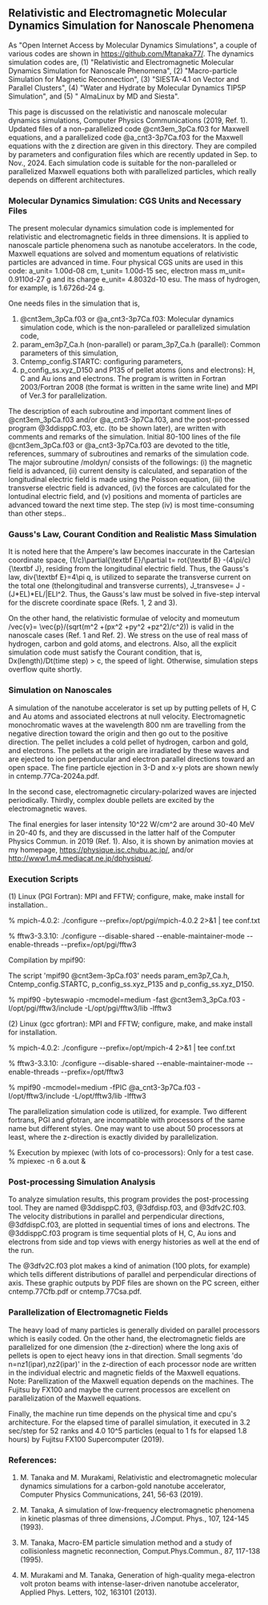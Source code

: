 ## Relativistic and Electromagnetic Molecular Dynamics Simulation for Nanoscale Phenomena ##

As "Open Internet Access by Molecular Dynamics Simulations", a couple of 
various codes are shown in https://github.com/Mtanaka77/. The dynamics 
simulation codes are, 
(1) "Relativistic and Electromagnetic Molecular Dynamics Simulation 
for Nanoscale Phenomena", 
(2) "Macro-particle Simulation for Magnetic Reconnection", (3) "SIESTA-4.1 on Vector and 
Parallel Clusters", (4) "Water and Hydrate by Molecular Dynamics TIP5P Simulation", 
and (5) " AlmaLinux by MD and Siesta". 

This page is discussed on the relativistic and nanoscale molecular 
dynamics simulations, Computer Physics Communications (2019, Ref. 1). 
Updated files of a non-parallelized code @cnt3em_3pCa.f03 for 
Maxwell equations, and a parallelized code @a_cnt3-3p7Ca.f03 
for the Maxwell equations with the z direction are given in this directory. 
They are compiled by parameters and configuration files which are recently 
updated in Sep. to Nov., 2024. 
Each simulation code is suitable for the non-paralleled or parallelized 
Maxwell equations both with parallelized particles, which really 
depends on different architectures. 


### Molecular Dynamics Simulation: CGS Units and Necessary Files ###

The present molecular dynamics simulation code is implemented for 
relativistic and electromagnetic fields in three dimensions. 
It is applied to nanoscale particle phenomena such as nanotube accelerators. 
In the code, Maxwell equations are solved and momentum equations of 
relativistic particles are advanced in time. 
Four physical CGS units are used in this code: a_unit= 1.00d-08 cm, 
t_unit= 1.00d-15 sec, electron mass m_unit= 0.9110d-27 g and its charge 
e_unit= 4.8032d-10 esu. The mass of hydrogen, for example, is 1.6726d-24 g.

One needs files in the simulation that is,
1) @cnt3em_3pCa.f03 or @a_cnt3-3p7Ca.f03: Molecular dynamics simulation code, 
which is the non-paralleled or parallelized simulation code,
2) param_em3p7_Ca.h (non-parallel) or param_3p7_Ca.h (parallel): 
Common parameters of this simulation, 
3) Cntemp_config.STARTC: configuring parameters, 
4) p_config_ss.xyz_D150 and P135 of pellet atoms (ions and electrons): 
H, C and Au ions and electrons. 
The program is written in Fortran 2003/Fortran 2008 (the format is written 
in the same write line) and MPI of Ver.3 for parallelization.

The description of each subroutine and important comment lines of 
@cnt3em_3pCa.f03 and/or @a_cnt3-3p7Ca.f03, and the post-processed program 
@3ddisppC.f03, etc. (to be shown later), are written with comments 
and remarks of the simulation. 
Initial 80-100 lines of the file @cnt3em_3pCa.f03 or @a_cnt3-3p7Ca.f03 
are devoted to the title, references, summary of subroutines and 
remarks of the simulation code. 
The major subroutine /moldyn/ consists of the followings:
(i) the magnetic field is advanced, 
(ii) current density is calculated, and separation of the longitudinal
electric field is made using the Poisson equation,
(iii) the transverse electric field is advanced, 
(iv) the forces are calculated for the lontudinal electric field, and 
(v) positions and momenta of particles are advanced toward the next time step.
The step (iv) is most time-consuming than other steps..


### Gauss's Law, Courant Condition and Realistic Mass Simulation ###

It is noted here that the Ampere's law becomes inaccurate in 
the Cartesian coordinate space, (1/c)\partial{\textbf E}/\partial t=
rot{\textbf B} -(4\pi/c){\textbf J}, residing from the longitudinal electric field.
Thus, the Gauss's law, div{\textbf E}=4\pi q, is utilized to separate the 
transverse current on the total one (thelongitudinal and transverse currents), 
J_transvese= J -(J*EL)*EL/|ELl^2.
Thus, the Gauss's law must be solved in five-step interval for the 
discrete coordinate space (Refs. 1, 2 and 3).

On the other hand, the relativistic formulae of velocity and momeutum
/vec{v}= \vec{p}/(sqrt(m^2 +(px^2 +py^2 +pz^2)/c^2)) is valid
in the nanoscale cases (Ref. 1 and Ref. 2).
We stress on the use of real mass of hydrogen, carbon and gold atoms, 
and electrons.
Also, all the explicit simulation code must satisfy the Courant condition,
that is, Dx(length)/Dt(time step) > c, the speed of light.
Otherwise, simulation steps overflow quite shortly.


### Simulation on Nanoscales ###

A simulation of the nanotube accelerator is set up by putting pellets of H, C 
and Au atoms and associated electrons at null velocity. 
Electromagnetic monochromatic waves at the wavelength 800 nm are travelling from 
the negative direction toward the origin and then go out to the positive direction. 
The pellet includes a cold pellet of hydrogen, carbon and gold, and electrons.
The pellets at the origin are irradiated by these waves and are ejected to ion 
perpenducular and electron parallel directions toward an open space. 
The fine particle ejection in 3-D and x-y plots are shown newly in cntemp.77Ca-2024a.pdf. 

In the second case, electromagnetic circulary-polarized waves are injected periodically.
Thirdly, complex double pellets are excited by the electromagnetic waves.  

The final energies for laser intensity 10^22 W/cm^2 are around 30-40 MeV in 20-40 fs, 
and they are discussed in the latter half of the Computer Physics Commun. in 2019 (Ref. 1).
Also, it is shown by animation movies at my homepage, https://physique.isc.chubu.ac.jp/,
and/or http://www1.m4.mediacat.ne.jp/dphysique/.


### Execution Scripts ###

(1) Linux (PGI Fortran): MPI and FFTW; configure, make, make install for installation..

  %  mpich-4.0.2: ./configure --prefix=/opt/pgi/mpich-4.0.2 2>&1 | tee conf.txt

  % fftw3-3.3.10: ./configure --disable-shared --enable-maintainer-mode --enable-threads --prefix=/opt/pgi/fftw3

Compilation by mpif90: 

The script 'mpif90 @cnt3em-3pCa.f03' needs param_em3p7_Ca.h, Cntemp_config.STARTC, p_config_ss.xyz_P135 and p_config_ss.xyz_D150.

  % mpif90 -byteswapio -mcmodel=medium -fast @cnt3em3_3pCa.f03 -I/opt/pgi/fftw3/include -L/opt/pgi/fftw3/lib -lfftw3

(2) Linux (gcc gfortran): MPI and FFTW; configure, make, and make install for installation.

  %  mpich-4.0.2: ./configure --prefix=/opt/mpich-4 2>&1 | tee conf.txt

  % fftw3-3.3.10: ./configure --disable-shared --enable-maintainer-mode --enable-threads --prefix=/opt/fftw3

  % mpif90 -mcmodel=medium -fPIC @a_cnt3-3p7Ca.f03 -I/opt/fftw3/include -L/opt/fftw3/lib -lfftw3

  The parallelization simulation code is utilized, for example. 
Two different fortrans, PGI and gfotran, are incompatible with processors of the same name but different styles.
One may want to use about 50 processors at least, where the z-direction is exactly divided by parallelization. 

  % Execution by mpiexec (with lots of co-processors): Only for a test case. % mpiexec -n 6 a.out &
 
### Post-processing Simulation Analysis ###

To analyze simulation results, this program provides the post-processing tool. 
They are named @3ddisppC.f03, @3dfdisp.f03, and @3dfv2C.f03. 
The velocity distributions in parallel and perpendicular directions, @3dfdispC.f03, are plotted 
in sequential times of ions and electrons. The @3ddisppC.f03 program is time sequential plots 
of H, C, Au ions and electrons from side and top views with energy histories as well at the end of the run. 

The @3dfv2C.f03 plot makes a kind of animation (100 plots, for example) which tells different distributions 
of parallel and perpendicular directions of axis.
These graphic outputs by PDF files are shown on the PC screen, either cntemp.77Cfb.pdf or 
cntemp.77Csa.pdf. 

### Parallelization of Electromagnetic Fields ###

The heavy load of many particles is generally divided on parallel processors which is easily coded. 
On the other hand, the electromagnetic fields are parallelized for one dimension 
(the z-direction) where the long axis of pellets is open to eject heavy ions in that direction.
Small segments 'do n=nz1(ipar),nz2(ipar)' in the z-direction of each processor node 
are written in the individual electric and magnetic fields of the Maxwell equations.   
Note: Parellization of the Maxwell equation depends on the machines. The Fujitsu by FX100
and maybe the current processos are excellent on parallelization of the Maxwell equations.

Finally, the machine run time depends on the physical time and cpu's architecture. 
For the elapsed time of parallel simulation, it executed in 3.2 sec/step for 
52 ranks and 4.0 10^5 particles (equal to 1 fs for elapsed 1.8 hours) by 
Fujitsu FX100 Supercomputer (2019).

### References: ###

1. M. Tanaka and M. Murakami, Relativistic and electromagnetic molecular dynamics simulations for a carbon-gold nanotube accelerator, Computer Physics Communications, 241, 56-63 (2019).

2. M. Tanaka, A simulation of low-frequency electromagnetic phenomena in kinetic plasmas of three dimensions, J.Comput. Phys., 107, 124-145 (1993).

3. M. Tanaka, Macro-EM particle simulation method and a study of collisionless magnetic reconnection, Comput.Phys.Commun., 87, 117-138 (1995).

4. M. Murakami and M. Tanaka, Generation of high-quality mega-electron volt proton beams with intense-laser-driven nanotube accelerator, Applied Phys. Letters, 102, 163101 (2013).


